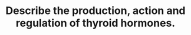 ---
title: "Describe the production, action and regulation of thyroid hormones."
entityType: SAQ
exam: PEX
college: CICM
year: 2021
sitting: B
question: 14
passRate: 81
EC_expectedDomains:
- "This question was divided in three sections to help candidates formulate an answer template, which for the most part was answered well. Most answers included a detailed description of the production and regulation of thyroid hormones, including the importance of negative feedback. A brief description of the action of thyroid hormones on intracellular receptors, and a system-based description of physiological effects, including CHO, protein and fat metabolism was expected."
---